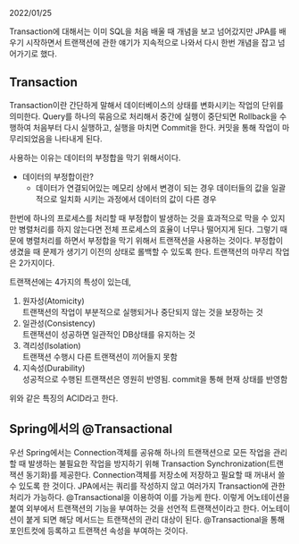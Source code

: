 2022/01/25

Transaction에 대해서는 이미 SQL을 처음 배울 때 개념을 보고 넘어갔지만 JPA를 배우기 시작하면서 트랜잭션에 관한 얘기가 지속적으로 나와서 
다시 한번 개념을 잡고 넘어가기로 했다.  

## Transaction
Transaction이란 간단하게 말해서 데이터베이스의 상태를 변화시키는 작업의 단위를 의미한다. Query를 하나의 묶음으로 처리해서 중간에 
실행이 중단되면 Rollback을 수행하여 처음부터 다시 실행하고, 실행을 마치면 Commit을 한다. 커밋을 통해 작업이 마무리되었음을 
나타내게 된다.

사용하는 이유는 데이터의 부정합을 막기 위해서이다.
- 데이터의 부정합이란?
  - 데이터가 연결되어있는 메모리 상에서 변경이 되는 경우 데이터들의 값을 일괄적으로 일치화 시키는 과정에서 
     데이터의 값이 다른 경우  
     
 
한번에 하나의 프로세스를 처리할 때 부정합이 발생하는 것을 효과적으로 막을 수 있지만 병렬처리를 하지 않는다면 전체 프로세스의 
효율이 너무나 떨어지게 된다. 그렇기 때문에 병렬처리를 하면서 부정합을 막기 위해서 트랜잭션을 사용하는 것이다. 부정합이 생겼을 때 문제가 생기기 이전의 상태로 롤백할 수 있도록 한다. 트랜잭션의 마무리 작업은 2가지이다.  

트랜잭션에는 4가지의 특성이 있는데,
1. 원자성(Atomicity)  
트랜잭션의 작업이 부분적으로 실행되거나 중단되지 않는 것을 보장하는 것
2. 일관성(Consistency)  
트랜잭션이 성공하면 일관적인 DB상태를 유지하는 것
3. 격리성(Isolation)  
트랜잭션 수행시 다른 트랜잭션이 끼어들지 못함
4. 지속성(Durability)  
성공적으로 수행된 트랜잭션은 영원히 반영됨. commit을 통해 현재 상태를 반영함  

위와 같은 특징의 ACID라고 한다.


## Spring에서의 @Transactional
우선 Spring에서는 Connection객체를 공유해 하나의 트랜잭션으로 모든 작업을 관리할 때 발생하는 불필요한 작업을 방지하기 위해 Transaction Synchronization(트랜잭션 동기화)를 제공한다. Connection객체를 저장소에 저장하고 필요할 때 꺼내서 쓸 수 있도록 한 것이다.
JPA에서는 쿼리를 작성하지 않고 여러가지 Transaction에 관한 처리가 가능하다. @Transactional을 이용하여 이를 가능케 한다. 
이렇게 어노테이션을 붙여 외부에서 트랜잭션의 기능을 부여하는 것을 선언적 트랜잭션이라고 한다. 어노테이션이 붙게 되면 해당 메서드는 트랜잭션의 관리 대상이 된다. @Transactional을 통해 포인트컷에 등록하고 트랜잭션 속성을 부여하는 것이다.

